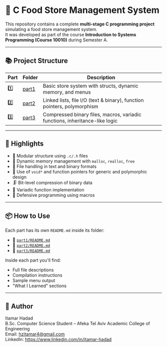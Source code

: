 # 🛒 C Food Store Management System

This repository contains a complete **multi-stage C programming project** simulating a food store management system.  
It was developed as part of the course **Introduction to Systems Programming (Course 10010)** during Semester A.

---

## 📚 Project Structure

| Part | Folder   | Description                                                                 |
|------|----------|-----------------------------------------------------------------------------|
| 1️⃣  | [part1](./part1/) | Basic store system with structs, dynamic memory, and menus              |
| 2️⃣  | [part2](./part2/) | Linked lists, file I/O (text & binary), function pointers, polymorphism |
| 3️⃣  | [part3](./part3/) | Compressed binary files, macros, variadic functions, inheritance-like logic |

---

## 🚀 Highlights

- 🧱 Modular structure using `.c/.h` files
- 🔄 Dynamic memory management with `malloc`, `realloc`, `free`
- 📁 File handling in text and binary formats
- 🧠 Use of `void*` and function pointers for generic and polymorphic design
- 🗜️ Bit-level compression of binary data
- 💬 Variadic function implementation
- 🧼 Defensive programming using macros

---

## 📦 How to Use

Each part has its own `README.md` inside its folder:  
- 📁 [`part1/README.md`](./part1/README.md)  
- 📁 [`part2/README.md`](./part2/README.md)  
- 📁 [`part3/README.md`](./part3/README.md)

Inside each part you'll find:
- Full file descriptions
- Compilation instructions
- Sample menu output
- "What I Learned" sections

---

## 👤 Author
Itamar Hadad  
B.Sc. Computer Science Student – Afeka Tel Aviv Academic College of Engineering  
Email: hzitamar4@gmail.com  
LinkedIn: https://www.linkedin.com/in/itamar-hadad



